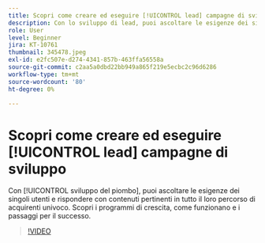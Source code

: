 ```yaml
---
title: Scopri come creare ed eseguire [!UICONTROL lead] campagne di sviluppo
description: Con lo sviluppo di lead, puoi ascoltare le esigenze dei singoli e rispondere con contenuti pertinenti in tutto il loro percorso di acquirenti unico. Scopri i programmi di crescita, come funzionano e i passaggi per il successo.
role: User
level: Beginner
jira: KT-10761
thumbnail: 345478.jpeg
exl-id: e2fc507e-d274-4341-857b-463ffa56558a
source-git-commit: c2aa5a0dbd22bb949a865f219e5ecbc2c96d6286
workflow-type: tm+mt
source-wordcount: '80'
ht-degree: 0%

---
```


# Scopri come creare ed eseguire [!UICONTROL lead] campagne di sviluppo

Con [!UICONTROL sviluppo del piombo], puoi ascoltare le esigenze dei singoli utenti e rispondere con contenuti pertinenti in tutto il loro percorso di acquirenti univoco. Scopri i programmi di crescita, come funzionano e i passaggi per il successo.

>[!VIDEO](https://video.tv.adobe.com/v/345478/?quality=12&learn=on)
